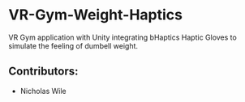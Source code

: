# VR-Gym-Weight-Haptics
VR Gym application with Unity integrating bHaptics Haptic Gloves to simulate the feeling of dumbell weight. 

## Contributors:
* Nicholas Wile

<!--
* Antonio Brewer
* Reid Autrey
Put your names here!
-->
